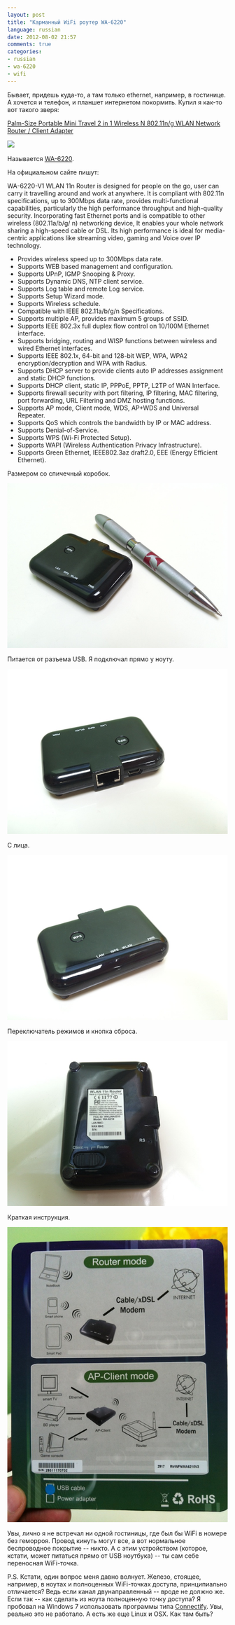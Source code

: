 ```yaml
---
layout: post
title: "Карманный WiFi роутер WA-6220"
language: russian
date: 2012-08-02 21:57
comments: true
categories: 
- russian
- wa-6220
- wifi
---
```

Бывает, придешь куда-то, а там только ethernet, например, в гостинице. А хочется и телефон, и планшет интернетом покормить. Купил я как-то вот такого зверя:

<a href="http://www.amazon.co.uk/gp/product/B004YNK9O6/ref=as_li_qf_sp_asin_tl?ie=UTF8&amp;camp=1634&amp;creative=6738&amp;creativeASIN=B004YNK9O6&amp;linkCode=as2&amp;tag=prodiy-21">Palm-Size Portable Mini Travel 2 in 1 Wireless N 802.11n/g WLAN Network Router / Client Adapter</a><img src="http://www.assoc-amazon.co.uk/e/ir?t=prodiy-21&amp;l=as2&amp;o=2&amp;a=B004YNK9O6" width="1" height="1" border="0" alt="" style="border:none !important; margin:0px !important;" />

<a href="http://www.amazon.co.uk/gp/product/B004YNK9O6/ref=as_li_qf_sp_asin_il?ie=UTF8&amp;camp=1634&amp;creative=6738&amp;creativeASIN=B004YNK9O6&amp;linkCode=as2&amp;tag=prodiy-21"><img border="0" src="http://ws.assoc-amazon.co.uk/widgets/q?_encoding=UTF8&amp;ASIN=B004YNK9O6&amp;Format=_SL160_&amp;ID=AsinImage&amp;MarketPlace=GB&amp;ServiceVersion=20070822&amp;WS=1&amp;tag=prodiy-21" ></a><img src="http://www.assoc-amazon.co.uk/e/ir?t=prodiy-21&amp;l=as2&amp;o=2&amp;a=B004YNK9O6" width="1" height="1" border="0" alt="" style="border:none !important; margin:0px !important;" />

Называется [WA-6220](http://www.ccandc.com.tw/products_2.php?prod=100).

На официальном сайте пишут:

WA-6220-V1 WLAN 11n Router is designed for people on the go, user can carry it travelling around and work at anywhere. It is compliant with 802.11n specifications, up to 300Mbps data rate, provides multi-functional capabilities, particularly the high performance throughput and high-quality security. Incorporating fast Ethernet ports and is compatible to other wireless (802.11a/b/g/ n) networking device, It enables your whole network sharing a high-speed cable or DSL. Its high performance is ideal for media-centric applications like streaming video, gaming and Voice over IP technology.

* Provides wireless speed up to 300Mbps data rate. 
* Supports WEB based management and configuration. 
* Supports UPnP, IGMP Snooping & Proxy. 
* Supports Dynamic DNS, NTP client service. 
* Supports Log table and remote Log service. 
* Supports Setup Wizard mode. 
* Supports Wireless schedule. 
* Compatible with IEEE 802.11a/b/g/n Specifications. 
* Supports multiple AP, provides maximum 5 groups of SSID. 
* Supports IEEE 802.3x full duplex flow control on 10/100M Ethernet interface. 
* Supports bridging, routing and WISP functions between wireless and wired Ethernet interfaces. 
* Supports IEEE 802.1x, 64-bit and 128-bit WEP, WPA, WPA2 encryption/decryption and WPA with Radius. 
* Supports DHCP server to provide clients auto IP addresses assignment and static DHCP functions. 
* Supports DHCP client, static IP, PPPoE, PPTP, L2TP of WAN Interface. 
* Supports firewall security with port filtering, IP filtering, MAC filtering, port forwarding, URL Filtering and DMZ hosting functions. 
* Supports AP mode, Client mode, WDS, AP+WDS and Universal Repeater. 
* Supports QoS which controls the bandwidth by IP or MAC address. 
* Supports Denial-of-Service. 
* Supports WPS (Wi-Fi Protected Setup). 
* Supports WAPI (Wireless Authentication Privacy Infrastructure). 
* Supports Green Ethernet, IEEE802.3az draft2.0, EEE (Energy Efficient Ethernet).

Размером со спичечный коробок.

![](/images/blog/wa-6220/IMG_0630.JPG)

Питается от разъема USB. Я подключал прямо у ноуту.

![](/images/blog/wa-6220/IMG_0631.JPG)

С лица.

![](/images/blog/wa-6220/IMG_0632.JPG)

Переключатель режимов и кнопка сброса.

![](/images/blog/wa-6220/IMG_0634.JPG)

Краткая инструкция.

![](/images/blog/wa-6220/IMG_0635.JPG)

Увы, лично я не встречал ни одной гостиницы, где был бы WiFi в номере без геморроя. Провод кинуть могут все, а вот нормальное беспроводное покрытие -- никто. А с этим устройством (которое, кстати, может питаться прямо от USB ноутбука) -- ты сам себе переносная WiFi-точка.

P.S. Кстати, один вопрос меня давно волнует. Железо, стоящее, например, в ноутах и полноценных WiFi-точках доступа, принципиально отличается? Ведь если канал двунаправленный -- вроде не должно же. Если так -- как сделать из ноута полноценную точку доступа? Я пробовал на Windows 7 использовать программы типа [Connectify](http://connectify.me/). Увы, реально это не работало. А есть же еще Linux и OSX. Как там быть?

